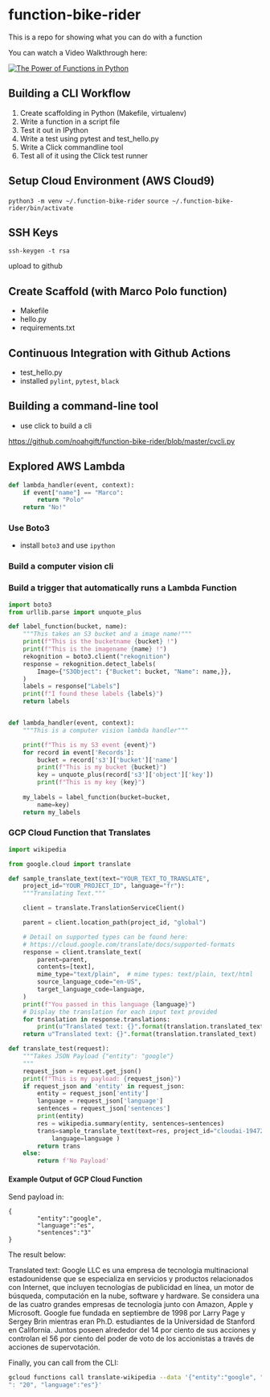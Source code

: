 # function-bike-rider
This is a repo for showing what you can do with a function

You can watch a Video Walkthrough here:


[![The Power of Functions in Python](https://img.youtube.com/vi/lN6OSIDpgyg/0.jpg)](https://youtu.be/lN6OSIDpgyg)

## Building a CLI Workflow

1.  Create scaffolding in Python (Makefile, virtualenv)
2.  Write a function in a script file
3.  Test it out in IPython
4.  Write a test using pytest and test_hello.py
5.  Write a Click commandline tool
6.  Test all of it using the Click test runner


## Setup Cloud Environment (AWS Cloud9)

`python3 -m venv ~/.function-bike-rider`
`source ~/.function-bike-rider/bin/activate`

## SSH Keys

`ssh-keygen -t rsa`

upload to github

## Create Scaffold (with Marco Polo function)

* Makefile
* hello.py
* requirements.txt

## Continuous Integration with Github Actions

* test_hello.py
* installed `pylint`, `pytest`, `black`

## Building a command-line tool

* use click to build a cli

https://github.com/noahgift/function-bike-rider/blob/master/cvcli.py

## Explored AWS Lambda

```python
def lambda_handler(event, context):
    if event["name"] == "Marco":
        return "Polo"
    return "No!"
```

### Use Boto3

* install `boto3` and use `ipython`

### Build a computer vision cli

### Build a trigger that automatically runs a Lambda Function

```python
import boto3
from urllib.parse import unquote_plus

def label_function(bucket, name):
    """This takes an S3 bucket and a image name!"""
    print(f"This is the bucketname {bucket} !")
    print(f"This is the imagename {name} !")
    rekognition = boto3.client("rekognition")
    response = rekognition.detect_labels(
        Image={"S3Object": {"Bucket": bucket, "Name": name,}},
    )
    labels = response["Labels"]
    print(f"I found these labels {labels}")
    return labels


def lambda_handler(event, context):
    """This is a computer vision lambda handler"""

    print(f"This is my S3 event {event}")
    for record in event['Records']:
        bucket = record['s3']['bucket']['name']
        print(f"This is my bucket {bucket}")
        key = unquote_plus(record['s3']['object']['key'])
        print(f"This is my key {key}")
        
    my_labels = label_function(bucket=bucket, 
        name=key)
    return my_labels
```
### GCP Cloud Function that Translates

```python
import wikipedia

from google.cloud import translate

def sample_translate_text(text="YOUR_TEXT_TO_TRANSLATE", 
    project_id="YOUR_PROJECT_ID", language="fr"):
    """Translating Text."""

    client = translate.TranslationServiceClient()

    parent = client.location_path(project_id, "global")

    # Detail on supported types can be found here:
    # https://cloud.google.com/translate/docs/supported-formats
    response = client.translate_text(
        parent=parent,
        contents=[text],
        mime_type="text/plain",  # mime types: text/plain, text/html
        source_language_code="en-US",
        target_language_code=language,
    )
    print(f"You passed in this language {language}")
    # Display the translation for each input text provided
    for translation in response.translations:
        print(u"Translated text: {}".format(translation.translated_text))
    return u"Translated text: {}".format(translation.translated_text)

def translate_test(request):
    """Takes JSON Payload {"entity": "google"}
    """
    request_json = request.get_json()
    print(f"This is my payload: {request_json}")
    if request_json and 'entity' in request_json:
        entity = request_json['entity']
        language = request_json['language']
        sentences = request_json['sentences']
        print(entity)
        res = wikipedia.summary(entity, sentences=sentences)
        trans=sample_translate_text(text=res, project_id="cloudai-194723",
            language=language )
        return trans
    else:
        return f'No Payload'
 ```

#### Example Output of GCP Cloud Function

Send payload in:
```
{
        "entity":"google",
        "language":"es",
        "sentences":"3"
}
```
The result below:

Translated text: Google LLC es una empresa de tecnología multinacional estadounidense que se especializa en servicios y productos relacionados con Internet, que incluyen tecnologías de publicidad en línea, un motor de búsqueda, computación en la nube, software y hardware. Se considera una de las cuatro grandes empresas de tecnología junto con Amazon, Apple y Microsoft. Google fue fundada en septiembre de 1998 por Larry Page y Sergey Brin mientras eran Ph.D. estudiantes de la Universidad de Stanford en California. Juntos poseen alrededor del 14 por ciento de sus acciones y controlan el 56 por ciento del poder de voto de los accionistas a través de acciones de supervotación.


Finally, you can call from the CLI:

```bash
gcloud functions call translate-wikipedia --data '{"entity":"google", "sentences
": "20", "language":"es"}'
```




